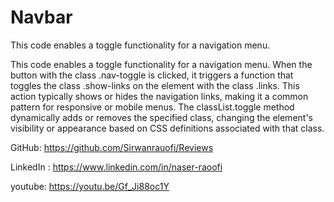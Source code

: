 # Navbar
This code enables a toggle functionality for a navigation menu.

This code enables a toggle functionality for a navigation menu. When the button with the class .nav-toggle is clicked, it triggers a function that toggles the class .show-links on the element with the class .links. This action typically shows or hides the navigation links, making it a common pattern for responsive or mobile menus. The classList.toggle method dynamically adds or removes the specified class, changing the element's visibility or appearance based on CSS definitions associated with that class.


GitHub: https://github.com/Sirwanrauofi/Reviews

LinkedIn : https://www.linkedin.com/in/naser-raoofi

youtube: https://youtu.be/Gf_Ji88oc1Y
